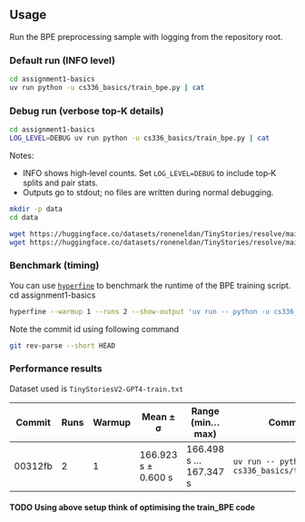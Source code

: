 ## Usage

Run the BPE preprocessing sample with logging from the repository root.

### Default run (INFO level)
```bash
cd assignment1-basics
uv run python -u cs336_basics/train_bpe.py | cat
```

### Debug run (verbose top‑K details)
```bash
cd assignment1-basics
LOG_LEVEL=DEBUG uv run python -u cs336_basics/train_bpe.py | cat
```

Notes:
- INFO shows high‑level counts. Set `LOG_LEVEL=DEBUG` to include top‑K splits and pair stats.
- Outputs go to stdout; no files are written during normal debugging.

``` sh
mkdir -p data
cd data

wget https://huggingface.co/datasets/roneneldan/TinyStories/resolve/main/TinyStoriesV2-GPT4-train.txt
wget https://huggingface.co/datasets/roneneldan/TinyStories/resolve/main/TinyStoriesV2-GPT4-valid.txt
```


### Benchmark (timing)
You can use [`hyperfine`](https://github.com/sharkdp/hyperfine) to benchmark the runtime of the BPE training script.
cd assignment1-basics
```bash
hyperfine --warmup 1 --runs 2 --show-output 'uv run -- python -u cs336_basics/train_bpe.py'
```

Note the commit id using following command
```bash
git rev-parse --short HEAD
```

### Performance results
Dataset used is `TinyStoriesV2-GPT4-train.txt`

| Commit  | Runs | Warmup | Mean ± σ              | Range (min…max)           | Command                                       |
|---------|------|--------|-----------------------|---------------------------|-----------------------------------------------|
| 00312fb | 2    | 1      | 166.923 s ± 0.600 s   | 166.498 s … 167.347 s     | `uv run -- python -u cs336_basics/train_bpe.py` |

#### TODO Using above setup think of optimising the train_BPE code
